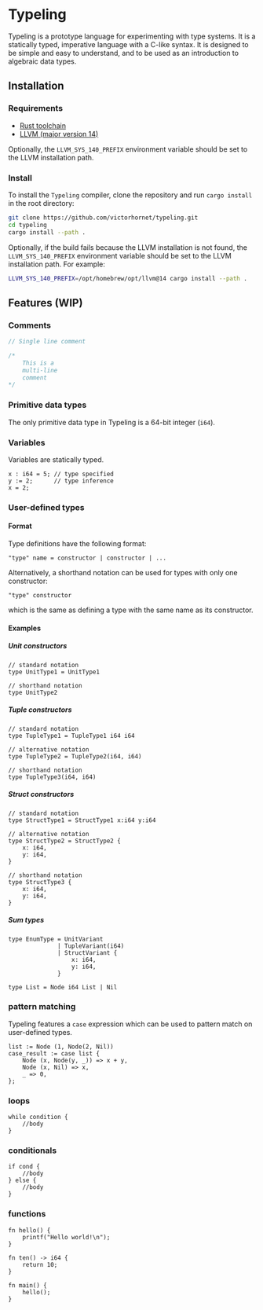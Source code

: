 # Typeling

Typeling is a prototype language for experimenting with type systems. It is a statically typed, imperative language with a C-like syntax. It is designed to be simple and easy to understand, and to be used as an introduction to algebraic data types.

## Installation

### Requirements

- [Rust toolchain](https://rustup.rs/)
- [LLVM (major version 14)](https://llvm.org/)

Optionally, the `LLVM_SYS_140_PREFIX` environment variable should be set to the LLVM installation path.

### Install

To install the `Typeling` compiler, clone the repository and run `cargo install` in the root directory:

```bash
git clone https://github.com/victorhornet/typeling.git
cd typeling
cargo install --path .
```

Optionally, if the build fails because the LLVM installation is not found, the `LLVM_SYS_140_PREFIX` environment variable should be set to the LLVM installation path. For example:

```bash
LLVM_SYS_140_PREFIX=/opt/homebrew/opt/llvm@14 cargo install --path .
```

## Features (WIP)

### Comments

```rust
// Single line comment

/*
    This is a 
    multi-line 
    comment
*/
```

### Primitive data types

The only primitive data type in Typeling is a 64-bit integer (`i64`).

### Variables

Variables are statically typed.

```typeling
x : i64 = 5; // type specified
y := 2;      // type inference 
x = 2;
```

### User-defined types

#### Format

Type definitions have the following format:

```typeling
"type" name = constructor | constructor | ...
```

Alternatively, a shorthand notation can be used for types with only one constructor:

```typeling
"type" constructor
```

which is the same as defining a type with the same name as its constructor.

#### Examples

##### Unit constructors

```typeling
// standard notation
type UnitType1 = UnitType1 

// shorthand notation
type UnitType2
```

##### Tuple constructors

```typeling
// standard notation
type TupleType1 = TupleType1 i64 i64   

// alternative notation
type TupleType2 = TupleType2(i64, i64) 

// shorthand notation
type TupleType3(i64, i64) 
```

##### Struct constructors

```typeling
// standard notation
type StructType1 = StructType1 x:i64 y:i64

// alternative notation
type StructType2 = StructType2 {
    x: i64,
    y: i64,
}

// shorthand notation
type StructType3 {
    x: i64,
    y: i64,
}
```

##### Sum types

```typeling
type EnumType = UnitVariant
              | TupleVariant(i64)
              | StructVariant {
                  x: i64,
                  y: i64,
              }

type List = Node i64 List | Nil
```

### pattern matching

Typeling features a `case` expression which can be used to pattern match on user-defined types.

```typeling
list := Node (1, Node(2, Nil))
case_result := case list {
    Node (x, Node(y, _)) => x + y,
    Node (x, Nil) => x,
    _ => 0,
};
```

### loops

```typeling
while condition {
    //body
}
```

### conditionals

```typeling
if cond {
    //body
} else {
    //body
}
```

### functions

```typeling
fn hello() {
    printf("Hello world!\n");
}

fn ten() -> i64 {
    return 10;
}

fn main() {
    hello();
}
```
